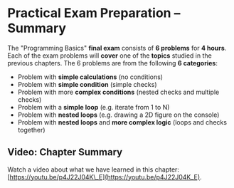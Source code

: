 # Practical Exam Preparation – Summary

The "Programming Basics" **final exam** consists of **6 problems** for **4 hours**. Each of the exam problems will **cover** one of the **topics** studied in the previous chapters. The 6 problems are from the following **6 categories**:

* Problem with **simple calculations** \(no conditions\)
* Problem with **simple condition** \(simple checks\)
* Problem with more **complex conditions** \(nested checks and multiple checks\)
* Problem with a **simple loop** \(e.g. iterate from 1 to N\)
* Problem with **nested loops** \(e.g. drawing a 2D figure on the console\)
* Problem with **nested loops** and **more complex logic** \(loops and checks together\)

## Video: Chapter Summary

Watch a video about what we have learned in this chapter: [https://youtu.be/p4J22J04K\_E](https://youtu.be/p4J22J04K_E).

